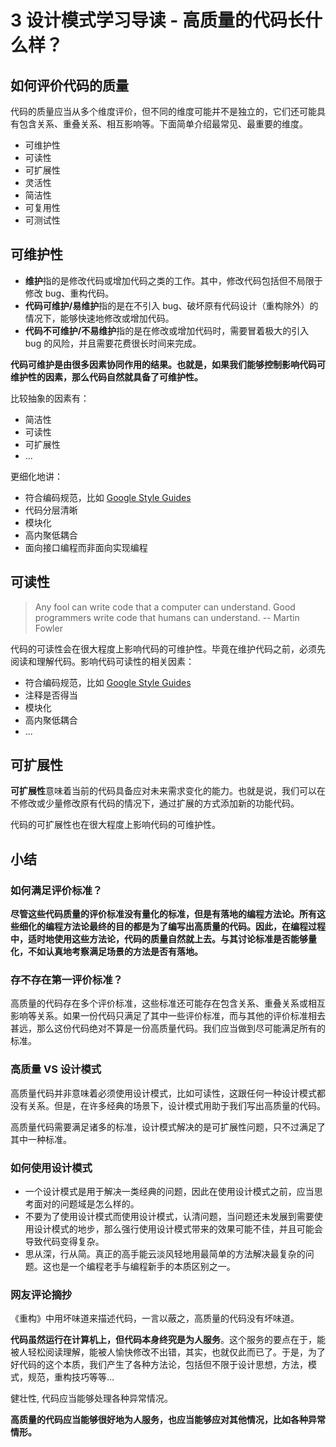 # 3 设计模式学习导读 - 高质量的代码长什么样？
## 如何评价代码的质量

代码的质量应当从多个维度评价，但不同的维度可能并不是独立的，它们还可能具有包含关系、重叠关系、相互影响等。下面简单介绍最常见、最重要的维度。

* 可维护性
* 可读性
* 可扩展性
* 灵活性
* 简洁性
* 可复用性 
* 可测试性

## 可维护性

* **维护**指的是修改代码或增加代码之类的工作。其中，修改代码包括但不局限于修改 bug、重构代码。
* **代码可维护/易维护**指的是在不引入 bug、破坏原有代码设计（重构除外）的情况下，能够快速地修改或增加代码。
* **代码不可维护/不易维护**指的是在修改或增加代码时，需要冒着极大的引入 bug 的风险，并且需要花费很长时间来完成。

**代码可维护是由很多因素协同作用的结果。也就是，如果我们能够控制影响代码可维护性的因素，那么代码自然就具备了可维护性。**

比较抽象的因素有：

* 简洁性
* 可读性
* 可扩展性
* ...

更细化地讲：

* 符合编码规范，比如 [Google Style Guides](https://github.com/google/styleguide)
* 代码分层清晰
* 模块化
* 高内聚低耦合
* 面向接口编程而非面向实现编程 

## 可读性

> Any fool can write code that a computer can understand. Good programmers write code that humans can understand. -- Martin Fowler

代码的可读性会在很大程度上影响代码的可维护性。毕竟在维护代码之前，必须先阅读和理解代码。影响代码可读性的相关因素：

* 符合编码规范，比如 [Google Style Guides](https://github.com/google/styleguide)
* 注释是否得当
* 模块化
* 高内聚低耦合
* ...

## 可扩展性

**可扩展性**意味着当前的代码具备应对未来需求变化的能力。也就是说，我们可以在不修改或少量修改原有代码的情况下，通过扩展的方式添加新的功能代码。

代码的可扩展性也在很大程度上影响代码的可维护性。

## 小结

### 如何满足评价标准？

**尽管这些代码质量的评价标准没有量化的标准，但是有落地的编程方法论。所有这些细化的编程方法论最终的目的都是为了编写出高质量的代码。因此，在编程过程中，适时地使用这些方法论，代码的质量自然就上去。与其讨论标准是否能够量化，不如认真地考察满足场景的方法是否有落地。**

### 存不存在第一评价标准？

高质量的代码存在多个评价标准，这些标准还可能存在包含关系、重叠关系或相互影响等关系。如果一份代码只满足了其中一些评价标准，而与其他的评价标准相去甚远，那么这份代码绝对不算是一份高质量代码。我们应当做到尽可能满足所有的标准。

### 高质量 VS 设计模式

高质量代码并非意味着必须使用设计模式，比如可读性，这跟任何一种设计模式都没有关系。但是，在许多经典的场景下，设计模式用助于我们写出高质量的代码。

高质量代码需要满足诸多的标准，设计模式解决的是可扩展性问题，只不过满足了其中一种标准。

### 如何使用设计模式

* 一个设计模式是用于解决一类经典的问题，因此在使用设计模式之前，应当思考面对的问题域是怎么样的。
* 不要为了使用设计模式而使用设计模式，认清问题，当问题还未发展到需要使用设计模式的地步，那么强行使用设计模式带来的效果可能不佳，并且可能会导致代码变得复杂。
* 思从深，行从简。真正的高手能云淡风轻地用最简单的方法解决最复杂的问题。这也是一个编程老手与编程新手的本质区别之一。

### 网友评论摘抄

《重构》中用坏味道来描述代码，一言以蔽之，高质量的代码没有坏味道。

**代码虽然运行在计算机上，但代码本身终究是为人服务**。这个服务的要点在于，能被人轻松阅读理解，能被人愉快修改不出错，其实，也就仅此而已了。于是，为了好代码的这个本质，我们产生了各种方法论，包括但不限于设计思想，方法，模式，规范，重构技巧等等…

健壮性, 代码应当能够处理各种异常情况。

**高质量的代码应当能够很好地为人服务，也应当能够应对其他情况，比如各种异常情形。**

